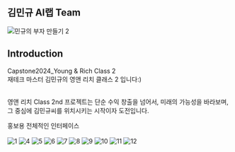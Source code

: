## 김민규 AI랩 Team

![민규의 부자 만들기 2](https://github.com/junseoLee7039/project3/assets/121421082/e5388378-6713-4395-a949-df2c79d32226)


## Introduction 
 Capstone2024_Young & Rich Class 2
<br> 재테크 마스터 김민규의 영앤 리치 클래스 2 입니다:)
<br/><br/>


<p> 영앤 리치 Class 2nd 프로젝트는 단순 수익 창출을 넘어서, 미래의 가능성을 바라보며, 그 중심에 김민규씨를 위치시키는 시작이자 도전입니다.</p>

홍보용 전체적인 인터페이스
<br/><br/>
![1](https://github.com/junseoLee7039/project3/assets/121421082/b2bae109-10f7-49ad-a6c0-d684ae5b9317)
![4](https://github.com/junseoLee7039/project3/assets/121421082/f9a13314-8dae-42d3-94fa-072d4d6309d1)
![5](https://github.com/junseoLee7039/project3/assets/121421082/eb9738c2-b2c9-4e5d-b01a-3673490f8b3b)
![6](https://github.com/junseoLee7039/project3/assets/121421082/12210a10-fb05-48c1-9c55-4296744ba44b)
![7](https://github.com/junseoLee7039/project3/assets/121421082/b7d29d97-3e1a-4d7a-a3da-eeeb1d5551c9)
![8](https://github.com/junseoLee7039/project3/assets/121421082/b161674e-e325-4b86-9bb1-12ab5768aae7)
![9](https://github.com/junseoLee7039/project3/assets/121421082/721691d9-9fcf-4de5-b0f0-8c67af9767ee)
![10](https://github.com/junseoLee7039/project3/assets/121421082/4c10467b-8df7-43ee-ad77-cff894b96c09)
![11](https://github.com/junseoLee7039/project3/assets/121421082/1ac0c19b-ac24-44f9-90c2-7f9e61b20a6c)
![12](https://github.com/junseoLee7039/project3/assets/121421082/458d8ddb-f5b3-437a-a874-a67798f8232a)


